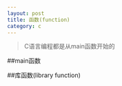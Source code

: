 ```yaml
---
layout: post
title: 函数(function)
category: c
---
```


>C语言编程都是从main函数开始的

##main函数


##库函数(library function)
